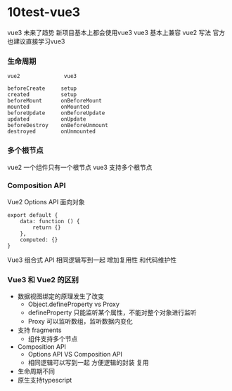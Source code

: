 # 10test-vue3

vue3  未来了趋势 新项目基本上都会使用vue3
vue3 基本上兼容 vue2 写法
官方也建议直接学习vue3

### 生命周期

```
vue2              vue3

beforeCreate     setup
created          setup
beforeMount      onBeforeMount
mounted          onMounted
beforeUpdate     onBeforeUpdate
updated          onUpdate
beforeDestroy    onBeforeUnmount
destroyed        onUnmounted
```

### 多个根节点

vue2 一个组件只有一个根节点
vue3 支持多个根节点

### Composition API

Vue2 Options API 面向对象

```
export default {
    data: function () {
        return {}
    },
    computed: {}
}
```

Vue3 组合式 API
相同逻辑写到一起 增加复用性 和代码维护性

### Vue3 和 Vue2 的区别

- 数据视图绑定的原理发生了改变
    - Object.defineProperty vs Proxy
    - defineProperty 只能监听某个属性，不能对整个对象进行监听
    - Proxy 可以监听数组，监听数据内变化
- 支持 fragments
    - 组件支持多个节点
- Composition API
    - Options API VS Composition API
    - 相同逻辑可以写到一起 方便逻辑的封装 复用
- 生命周期不同
- 原生支持typescript


